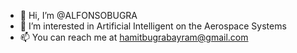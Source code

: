 - 👋 Hi, I’m @ALFONSOBUGRA
- 👀 I’m interested in Artificial Intelligent on the Aerospace Systems
- 📫 You can reach me at hamitbugrabayram@gmail.com
<!---
ALFONSOBUGRA/ALFONSOBUGRA is a ✨ special ✨ repository because its `README.md` (this file) appears on your GitHub profile.
You can click the Preview link to take a look at your changes.
--->
